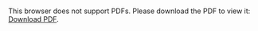 <object data="https://github.com/TOphelders/Resume/blob/master/resume.pdf" type="application/pdf" width="700px" height="700px">
    <embed src="https://github.com/TOphelders/Resume/blob/master/resume.pdf">
        <p>This browser does not support PDFs. Please download the PDF to view it: <a href="http://yoursite.com/the.pdf">Download PDF</a>.</p>
    </embed>
</object>
